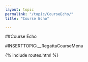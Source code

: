 ```yaml
---
layout: topic
permalink: "/topic/CourseEcho/"
title: "Course Echo"

---
```


##Course Echo

#INSERTTOPIC:__RegattaCourseMenu

{% include routes.html %}
